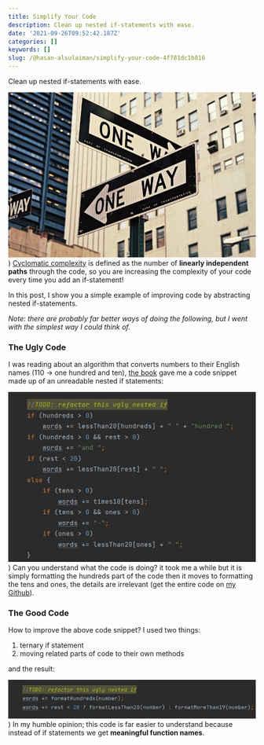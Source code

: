 ```yaml
---
title: Simplify Your Code
description: Clean up nested if-statements with ease.
date: '2021-09-26T09:52:42.187Z'
categories: []
keywords: []
slug: /@hasan-alsulaiman/simplify-your-code-4f781dc1b816
---
```


Clean up nested if-statements with ease.

![](/assets/0__eNSXLy3p1aCNWJh9.jpg)
)
[Cyclomatic complexity](https://www.ibm.com/docs/en/raa/6.1?topic=metrics-cyclomatic-complexity) is defined as the number of **linearly independent paths** through the code, so you are increasing the complexity of your code every time you add an if-statement!

In this post, I show you a simple example of improving code by abstracting nested if-statements.

_Note: there are probably far better ways of doing the following, but I went with the simplest way I could think of._

### The Ugly Code

I was reading about an algorithm that converts numbers to their English names (110 -> one hundred and ten), [the book](https://g.co/kgs/PNHgrg) gave me a code snippet made up of an unreadable nested if statements:

![](/assets/0__njHbS4p4ZVb58zIb.jpg)
)
Can you understand what the code is doing? it took me a while but it is simply formatting the hundreds part of the code then it moves to formatting the tens and ones, the details are irrelevant (get the entire code on [my Github](https://github.com/Hasan-Alsulaiman/implementations/tree/main/src/main/java/ch23_generating_english_words_for_numbers)).

### The Good Code

How to improve the above code snippet? I used two things:

1.  ternary if statement
2.  moving related parts of code to their own methods

and the result:

![](/assets/0__pZ__2aoXFn92GO3Dg.jpg)
)
In my humble opinion; this code is far easier to understand because instead of if statements we get **meaningful function names**.